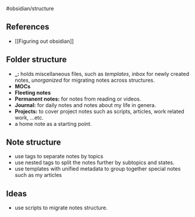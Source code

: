 #obsidian/structure

## References

- [[Figuring out obsidian]]

## Folder structure

- **\_:** holds miscellaneous files, such as *templates*, *inbox* for newly created notes, *unorganized* for migrating notes across structures.
- **MOCs**
- **Fleeting notes**
- **Permanent notes:** for notes from reading or videos.
- **Journal:** for daily notes and notes about my life in genera.
- **Projects:** to cover project notes such as scripts, articles, work related work, …etc.
- a home note as a starting point.

## Note structure

- use tags to separate notes by topics
- use nested tags to split the notes further by subtopics and states.
- use templates with unified metadata to group together special notes such as my articles

## Ideas

- use scripts to migrate notes structure.
